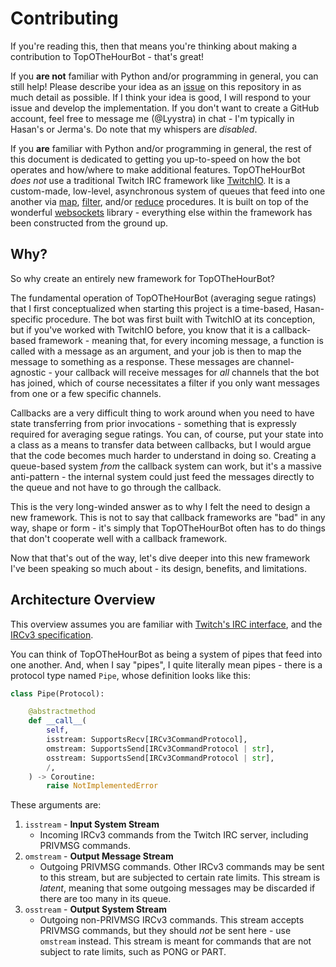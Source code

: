 # Contributing

If you're reading this, then that means you're thinking about making a contribution to TopOTheHourBot - that's great!

If you **are not** familiar with Python and/or programming in general, you can still help! Please describe your idea as an [issue](https://github.com/TopOTheHourBot/TopOTheHourBot/issues) on this repository in as much detail as possible. If I think your idea is good, I will respond to your issue and develop the implementation. If you don't want to create a GitHub account, feel free to message me (@Lyystra) in chat - I'm typically in Hasan's or Jerma's. Do note that my whispers are *disabled*.

If you **are** familiar with Python and/or programming in general, the rest of this document is dedicated to getting you up-to-speed on how the bot operates and how/where to make additional features. TopOTheHourBot *does not* use a traditional Twitch IRC framework like [TwitchIO](https://twitchio.dev/en/stable/). It is a custom-made, low-level, asynchronous system of queues that feed into one another via [map](https://en.wikipedia.org/wiki/Map_(higher-order_function)), [filter](https://en.wikipedia.org/wiki/Filter_(higher-order_function)), and/or [reduce](https://en.wikipedia.org/wiki/Fold_(higher-order_function)) procedures. It is built on top of the wonderful [websockets](https://github.com/python-websockets/websockets) library - everything else within the framework has been constructed from the ground up.

## Why?

So why create an entirely new framework for TopOTheHourBot?

The fundamental operation of TopOTheHourBot (averaging segue ratings) that I first conceptualized when starting this project is a time-based, Hasan-specific procedure. The bot was first built with TwitchIO at its conception, but if you've worked with TwitchIO before, you know that it is a callback-based framework - meaning that, for every incoming message, a function is called with a message as an argument, and your job is then to map the message to something as a response. These messages are channel-agnostic - your callback will receive messages for *all* channels that the bot has joined, which of course necessitates a filter if you only want messages from one or a few specific channels.

Callbacks are a very difficult thing to work around when you need to have state transferring from prior invocations - something that is expressly required for averaging segue ratings. You can, of course, put your state into a class as a means to transfer data between callbacks, but I would argue that the code becomes much harder to understand in doing so. Creating a queue-based system *from* the callback system can work, but it's a massive anti-pattern - the internal system could just feed the messages directly to the queue and not have to go through the callback.

This is the very long-winded answer as to why I felt the need to design a new framework. This is not to say that callback frameworks are "bad" in any way, shape or form - it's simply that TopOTheHourBot often has to do things that don't cooperate well with a callback framework.

Now that that's out of the way, let's dive deeper into this new framework I've been speaking so much about - its design, benefits, and limitations.

## Architecture Overview

This overview assumes you are familiar with [Twitch's IRC interface](https://dev.twitch.tv/docs/irc/), and the [IRCv3 specification](https://ircv3.net/irc/).

You can think of TopOTheHourBot as being a system of pipes that feed into one another. And, when I say "pipes", I quite literally mean pipes - there is a protocol type named `Pipe`, whose definition looks like this:

```python
class Pipe(Protocol):

    @abstractmethod
    def __call__(
        self,
        isstream: SupportsRecv[IRCv3CommandProtocol],
        omstream: SupportsSend[IRCv3CommandProtocol | str],
        osstream: SupportsSend[IRCv3CommandProtocol | str],
        /,
    ) -> Coroutine:
        raise NotImplementedError
```

These arguments are:

1. `isstream` - **Input System Stream**
    - Incoming IRCv3 commands from the Twitch IRC server, including PRIVMSG commands.
2. `omstream` - **Output Message Stream**
    - Outgoing PRIVMSG commands. Other IRCv3 commands may be sent to this stream, but are subjected to certain rate limits. This stream is *latent*, meaning that some outgoing messages may be discarded if there are too many in its queue.
3. `osstream` - **Output System Stream**
    - Outgoing non-PRIVMSG IRCv3 commands. This stream accepts PRIVMSG commands, but they should *not* be sent here - use `omstream` instead. This stream is meant for commands that are not subject to rate limits, such as PONG or PART.
